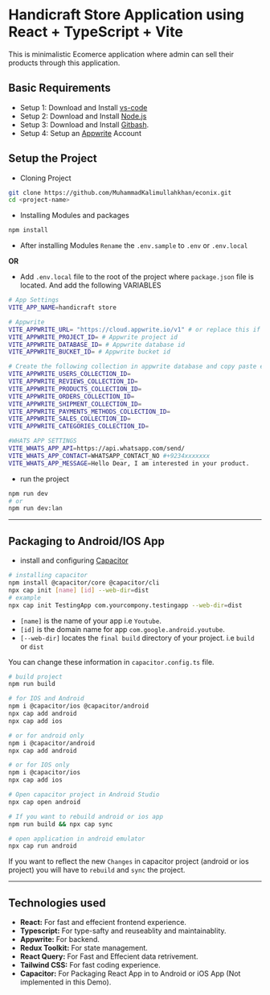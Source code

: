 # Handicraft Store Application using React + TypeScript + Vite

This is minimalistic Ecomerce application where admin can sell their products through this application.

## Basic Requirements

- Setup 1: Download and Install [vs-code](https://code.visualstudio.com/Download)
- Setup 2: Download and Install [Node.js](https://nodejs.org/en)
- Setup 3: Download and Install [Gitbash](https://git-scm.com/downloads).
- Setup 4: Setup an [Appwrite](https://appwrite.io/) Account

## Setup the Project

- Cloning Project

```bash
git clone https://github.com/MuhammadKalimullahkhan/econix.git
cd <project-name>
```

- Installing Modules and packages

```bash
npm install
```

- After installing Modules `Rename` the `.env.sample` to `.env` or `.env.local`

**OR**

- Add `.env.local` file to the root of the project where `package.json` file is located. And add the following VARIABLES

```bash
# App Settings
VITE_APP_NAME=handicraft store

# Appwrite
VITE_APPWRITE_URL= "https://cloud.appwrite.io/v1" # or replace this if changed
VITE_APPWRITE_PROJECT_ID= # Appwrite project id
VITE_APPWRITE_DATABASE_ID= # Appwrite database id
VITE_APPWRITE_BUCKET_ID= # Appwrite bucket id

# Create the following collection in appwrite database and copy paste each collection ID
VITE_APPWRITE_USERS_COLLECTION_ID=
VITE_APPWRITE_REVIEWS_COLLECTION_ID=
VITE_APPWRITE_PRODUCTS_COLLECTION_ID=
VITE_APPWRITE_ORDERS_COLLECTION_ID=
VITE_APPWRITE_SHIPMENT_COLLECTION_ID=
VITE_APPWRITE_PAYMENTS_METHODS_COLLECTION_ID=
VITE_APPWRITE_SALES_COLLECTION_ID=
VITE_APPWRITE_CATEGORIES_COLLECTION_ID=

#WHATS APP SETTINGS
VITE_WHATS_APP_API=https://api.whatsapp.com/send/
VITE_WHATS_APP_CONTACT=WHATSAPP_CONTACT_NO #+9234xxxxxxx
VITE_WHATS_APP_MESSAGE=Hello Dear, I am interested in your product.
```

- run the project

```bash
npm run dev
# or
npm run dev:lan
```

---

## Packaging to Android/IOS App

- install and configuring [Capacitor](https://capacitorjs.com/)

```bash
# installing capacitor
npm install @capacitor/core @capacitor/cli
npx cap init [name] [id] --web-dir=dist
# example
npx cap init TestingApp com.yourcompony.testingapp --web-dir=dist
```

- `[name]` is the name of your app i.e `Youtube`.
- `[id]` is the domain name for app `com.google.android.youtube`.
- `[--web-dir]` locates the `final build` directory of your project. i.e `build` or `dist`

You can change these information in `capacitor.config.ts` file.

```bash
# build project
npm run build
```

```bash
# for IOS and Android
npm i @capacitor/ios @capacitor/android
npx cap add android
npx cap add ios

# or for android only
npm i @capacitor/android
npx cap add android

# or for IOS only
npm i @capacitor/ios
npx cap add ios
```

```bash
# Open capacitor project in Android Studio
npx cap open android
```

```bash
# If you want to rebuild android or ios app
npm run build && npx cap sync

# open application in android emulator
npx cap run android
```

If you want to reflect the new `Changes` in capacitor project (android or ios project) you will have to `rebuild` and `sync` the project.

---

## Technologies used

- **React:** For fast and effecient frontend experience.
- **Typescript:** For type-safty and reuseablity and maintainablity.
- **Appwrite:** For backend.
- **Redux Toolkit:** For state management.
- **React Query:** For Fast and Effecient data retrivement.
- **Tailwind CSS:** For fast coding experience.
- **Capacitor:** For Packaging React App in to Android or iOS App (Not implemented in this Demo).
